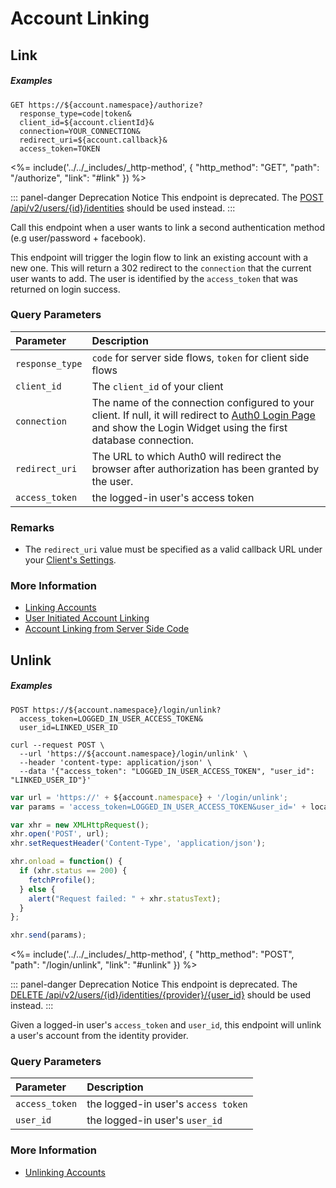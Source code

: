 # Account Linking

## Link

<h5 class="code-snippet-title">Examples</h5>

```http
GET https://${account.namespace}/authorize?
  response_type=code|token&
  client_id=${account.clientId}&
  connection=YOUR_CONNECTION&
  redirect_uri=${account.callback}&
  access_token=TOKEN
```

<%= include('../../_includes/_http-method', {
  "http_method": "GET",
  "path": "/authorize",
  "link": "#link"
}) %>

::: panel-danger Deprecation Notice
This endpoint is deprecated. The [POST /api/v2/users/{id}/identities](/api/management/v2#!/Users/post_identities) should be used instead.
:::

Call this endpoint when a user wants to link a second authentication method (e.g user/password + facebook).

This endpoint will trigger the login flow to link an existing account with a new one. This will return a 302 redirect to the `connection` that the current user wants to add. The user is identified by the `access_token` that was returned on login success.


### Query Parameters

| Parameter        | Description |
|:-----------------|:------------|
| `response_type`  | `code` for server side flows, `token` for client side flows |
| `client_id`      | The `client_id` of your client |
| `connection`     | The name of the connection configured to your client. If null, it will redirect to [Auth0 Login Page](https://auth0.com/#/login_page) and show the Login Widget using the first database connection. |
| `redirect_uri`   | The URL to which Auth0 will redirect the browser after authorization has been granted by the user. |
| `access_token`   | the logged-in user's access token |


### Remarks

- The `redirect_uri` value must be specified as a valid callback URL under your [Client's Settings](${manage_url}/#/clients/${account.clientId}/settings).


### More Information

- [Linking Accounts](/link-accounts)
- [User Initiated Account Linking](/link-accounts/user-initiated-linking)
- [Account Linking from Server Side Code](/link-accounts/suggested-linking)


## Unlink

<h5 class="code-snippet-title">Examples</h5>

```http
POST https://${account.namespace}/login/unlink?
  access_token=LOGGED_IN_USER_ACCESS_TOKEN&
  user_id=LINKED_USER_ID
```

```shell
curl --request POST \
  --url 'https://${account.namespace}/login/unlink' \
  --header 'content-type: application/json' \
  --data '{"access_token": "LOGGED_IN_USER_ACCESS_TOKEN", "user_id": "LINKED_USER_ID"}'
```

```javascript
var url = 'https://' + ${account.namespace} + '/login/unlink';
var params = 'access_token=LOGGED_IN_USER_ACCESS_TOKEN&user_id=' + localStorage.getItem('user_id');

var xhr = new XMLHttpRequest();
xhr.open('POST', url);
xhr.setRequestHeader('Content-Type', 'application/json');

xhr.onload = function() {
  if (xhr.status == 200) {
    fetchProfile();
  } else {
    alert("Request failed: " + xhr.statusText);
  }
};

xhr.send(params);
```

<%= include('../../_includes/_http-method', {
  "http_method": "POST",
  "path": "/login/unlink",
  "link": "#unlink"
}) %>

::: panel-danger Deprecation Notice
This endpoint is deprecated. The [DELETE /api/v2/users/{id}/identities/{provider}/{user_id}](/api/management/v2#!/Users/delete_provider_by_user_id) should be used instead.
:::

Given a logged-in user's `access_token` and `user_id`, this endpoint will unlink a user's account from the identity provider.


### Query Parameters

| Parameter        | Description |
|:-----------------|:------------|
| `access_token`   | the logged-in user's `access token` |
| `user_id`        | the logged-in user's `user_id` |


### More Information

- [Unlinking Accounts](/link-accounts#unlinking-accounts)
